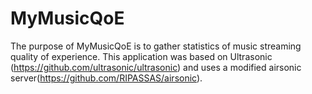 # MyMusicQoE
The purpose of MyMusicQoE is to gather statistics of music streaming quality of experience.
This application was based on Ultrasonic (https://github.com/ultrasonic/ultrasonic) and uses a modified airsonic server(https://github.com/RIPASSAS/airsonic).
